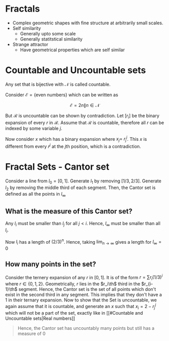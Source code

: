 # Fractals

- Complex geometric shapes with fine structure at arbitrarily small scales.
- Self similarity
  - Generally upto some scale
  - Generally statitstical similarity
- Strange attractor
  - Have geometrical properties which are self similar

# Countable and Uncountable sets

Any set that is bijective with $\mathcal{N}$ is called countable.

Consider $\mathcal{E} = \{\text{even numbers}\}$ which can be written as 

$$\mathcal{E} = {2n \| n\in \mathcal{N}}$$

But $\mathcal{R}$ is uncountable can be shown by contradiction.
Let $[r_i]$ be the binary expansion of every $r$ in $\mathcal{R}$.
Assume that $\mathcal{R}$ is countable, therefore all $r$ can be indexed by some variable $j$.

Now consider $x$ which has a binary expansion where $x_j = ~r_{j}^j$. This $x$ is different from every $r^j$ at the $j$th position, which is a contradiction.

# Fractal Sets - Cantor set

Consider a line from $l_0 = [0, 1]$. Generate $l_1$ by removing $[1/3, 2/3]$. Generate $l_2$ by removing the middle third of each segment. Then, the Cantor set is defined as all the points in $l_\infty$


## What is the measure of this Cantor set?

Any $l_i$ must be smaller than $l_j$ for all $j<i$. Hence, $l_\infty$ must be smaller than all $l_i$. 

Now $l_i$ has a length of $(2/3)^n$. Hence, taking $\lim_{n\to\infty}$ gives a length for $l_\infty = 0$

## How many points in the set?

Consider the ternery expansion of any $r$ in $[0, 1]$. It is of the form $r = \sum r_i (1/3)^i$ where $r\in \{0, 1, 2\}$. Geometrically, $r$ lies in the $r_i\th$ third in the $r_{i-1}\th$ segment.
Hence, the Cantor set is the set of all points which don't exist in the second third in any segment. This implies that they don't have a $1$ in their ternary expansion.
Now to show that the Set is uncountable, we again assume that it is countable, and generate an $x$ such that $x_i = 2 - r^j_j$ which will not be a part of the set, exactly like in [[#Countable and Uncountable sets\|Real numbers]]

> Hence, the Cantor set has uncountably many points but still has a measure of 0


[//begin]: # "Autogenerated link references for markdown compatibility"
[#Countable and Uncountable sets|Real numbers]: Fractals "Fractals"
[//end]: # "Autogenerated link references"